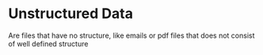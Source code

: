 # Unstructured Data
Are files that have no structure, like emails or pdf files that does not consist of well defined structure

